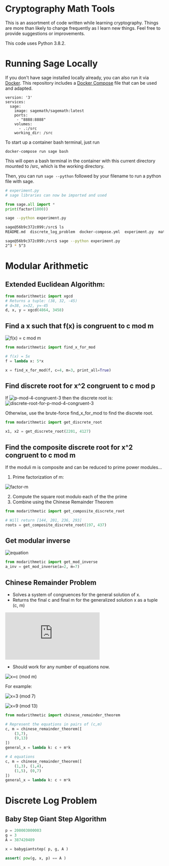 # Cryptography Math Tools

This is an assortment of code written while learning cryptography.
Things are more than likely to change frequently as I learn new things.
Feel free to provide suggestions or improvements.

This code uses Python 3.8.2.

# Running Sage Locally
If you don't have sage installed locally already, you can also run it via [Docker](https://www.docker.com/get-started). This repository includes a [Docker Compose](https://docs.docker.com/compose/gettingstarted/) file that can be used and adapted.

```
version: '3'
services:
  sage:
    image: sagemath/sagemath:latest
    ports:
     - "8888:8888"
    volumes:
      - .:/src
    working_dir: /src
```

To start up a container bash terminal, just run
```
docker-compose run sage bash
```
This will open a bash terminal in the container with this current directory mounted to /src, which is the working directory.

Then, you can run `sage --python` followed by your filename to run a python file with sage.
```python
# experiment.py
# sage libraries can now be imported and used

from sage.all import *
print(factor(1000))
```

```bash
sage --python experiment.py
```

```bash
sage@56b9c372c099:/src$ ls
README.md  discrete_log_problem  docker-compose.yml  experiment.py  matrices.py  modarithmetic  utils.py

sage@56b9c372c099:/src$ sage --python experiment.py
2^3 * 5^3
```


# Modular Arithmetic

## Extended Euclidean Algorithm:
```python
from modarithmetic import xgcd
# Returns a tuple: (38, 32, -45)
# d=38, x=32, y=-45
d, x, y = xgcd(4864, 3458) 
```

## Find a x such that f(x) is congruent to c mod m
![f(x) = c mod m](https://latex.codecogs.com/svg.latex?f(x)\equiv%20c%20\mod%20m)
```python
from modarithmetic import find_x_for_mod

# f(x) = 5x
f = lambda x: 5*x 

x = find_x_for_mod(f, c=4, m=3, print_all=True)
```
## Find discrete root for x^2 congruent to c mod p
If  ![p-mod-4-congruent-3](https://latex.codecogs.com/svg.latex?p%20\equiv%203%20\mod%204)   then the discrete root is:  
![discrete-root-for-p-mod-4-congruent-3](https://latex.codecogs.com/svg.latex?x=\pm%20c^{\frac{p+1}{4}}\mod%20p)

Otherwise, use the brute-force find_x_for_mod to find the discrete root.
```python
from modarithmetic import get_discrete_root

x1, x2 = get_discrete_root(2201, 4127)
```

## Find the composite discrete root for x^2 congruent to c mod m
If the moduli m is composite and can be reduced to prime power modules...
1. Prime factorization of m:  

![factor-m](https://latex.codecogs.com/svg.latex?m=p_1^{a_1}%20\cdots%20p_k^{a_k})

2. Compute the square root modulo each of the the prime
3. Combine using the Chinese Remainder Theorem

```python
from modarithmetic import get_composite_discrete_root

# Will return [144, 201, 236, 293]
roots = get_composite_discrete_root(197, 437)
```

## Get modular inverse
![equation](https://latex.codecogs.com/svg.latex?a%20\bullet%20a^{-1}%20%20\equiv%201%20(mod%20m))
```python
from modarithmetic import get_mod_inverse
a_inv = get_mod_inverse(a=2, m=7)
```

## Chinese Remainder Problem
* Solves a system of congruences for the general solution of x.
* Returns the final c and final m for the generalized solution x as a tuple (c, m)

![x=c+mk](https://latex.codecogs.com/svg.latex?x=c%20+%20mk)

* Should work for any number of equations now.

![x=c (mod m)](https://latex.codecogs.com/svg.latex?x%20\equiv%20c%20\mod%20m)

For example:

![x=3 (mod 7)](https://latex.codecogs.com/svg.latex?x%20\equiv%203%20\mod%207)

![x=9 (mod 13)](https://latex.codecogs.com/svg.latex?x%20\equiv%209%20\mod%2013)

```python
from modarithmetic import chinese_remainder_theorem

# Represent the equations in pairs of (c,m)
c, m = chinese_remainder_theorem([ 
    (3,7), 
    (9,13) 
])
general_x = lambda k: c + m*k

# 4 equations
c, m = chinese_remainder_theorem([
    (1,3), (1,4), 
    (1,5), (0,7)
])
general_x = lambda k: c + m*k
```

# Discrete Log Problem
## Baby Step Giant Step Algorithm
```python
p = 200003000003
g = 3
A = 387420489

x = babygiantstep( p, g, A )

assert( pow(g, x, p) == A )
```
